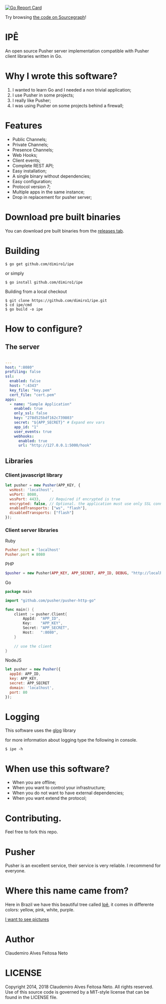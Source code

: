 [![Go Report Card](https://goreportcard.com/badge/github.com/dimiro1/ipe)](https://goreportcard.com/report/github.com/dimiro1/ipe)

Try browsing [the code on Sourcegraph](https://sourcegraph.com/github.com/dimiro1/ipe)!

# IPÊ

An open source Pusher server implementation compatible with Pusher client libraries written in Go.

# Why I wrote this software?

1. I wanted to learn Go and I needed a non trivial application;
2. I use Pusher in some projects;
3. I really like Pusher;
4. I was using Pusher on some projects behind a firewall;

# Features

* Public Channels;
* Private Channels;
* Presence Channels;
* Web Hooks;
* Client events;
* Complete REST API;
* Easy installation;
* A single binary without dependencies;
* Easy configuration;
* Protocol version 7;
* Multiple apps in the same instance;
* Drop in replacement for pusher server;

# Download pre built binaries

You can download pre built binaries from the [releases tab](https://github.com/dimiro1/ipe/releases).

# Building

```console
$ go get github.com/dimiro1/ipe
```

or simply

```console
$ go install github.com/dimiro1/ipe
```

Building from a local checkout

```console
$ git clone https://github.com/dimiro1/ipe.git
$ cd ipe/cmd
$ go build -o ipe
```

# How to configure?

## The server

```yaml

---
host: ":8080"
profiling: false
ssl:
  enabled: false
  host: ":4343"
  key_file: "key.pem"
  cert_file: "cert.pem"
apps:
  - name: "Sample Application"
    enabled: true
    only_ssl: false
    key: "278d525bdf162c739803"
    secret: "${APP_SECRET}" # Expand env vars
    app_id: "1"
    user_events: true
    webhooks:
      enabled: true
      url: "http://127.0.0.1:5000/hook"

```

## Libraries

### Client javascript library

```javascript
let pusher = new Pusher(APP_KEY, {
  wsHost: 'localhost',
  wsPort: 8080,
  wssPort: 4433,    // Required if encrypted is true
  encrypted: false, // Optional. the application must use only SSL connections
  enabledTransports: ["ws", "flash"],
  disabledTransports: ["flash"]
});
```

### Client server libraries

Ruby

```ruby
Pusher.host = 'localhost'
Pusher.port = 8080
```

PHP

```php
$pusher = new Pusher(APP_KEY, APP_SECRET, APP_ID, DEBUG, "http://localhost", "8080");
```

Go

```go
package main

import "github.com/pusher/pusher-http-go"

func main() {
	client := pusher.Client{
        AppId:  "APP_ID",
        Key:    "APP_KEY",
        Secret: "APP_SECRET",
        Host:   ":8080",
    }
	
	// use the client
}
```

NodeJS

```javascript
let pusher = new Pusher({
  appId: APP_ID,
  key: APP_KEY,
  secret: APP_SECRET
  domain: 'localhost',
  port: 80
});

```

# Logging

This software uses the [glog](https://github.com/golang/glog) library

for more information about logging type the following in console.

```console
$ ipe -h
```

# When use this software?

* When you are offline;
* When you want to control your infrastructure;
* When you do not want to have external dependencies;
* When you want extend the protocol;

# Contributing.

Feel free to fork this repo.

# Pusher

Pusher is an excellent service, their service is very reliable. I recommend for everyone.

# Where this name came from?

Here in Brazil we have this beautiful tree called [Ipê](http://en.wikipedia.org/wiki/Tabebuia_aurea), it comes in differente colors: yellow, pink, white, purple.

[I want to see pictures](https://www.flickr.com/search/?q=ipe)

# Author

Claudemiro Alves Feitosa Neto

# LICENSE

Copyright 2014, 2018 Claudemiro Alves Feitosa Neto. All rights reserved.
Use of this source code is governed by a MIT-style
license that can be found in the LICENSE file.

